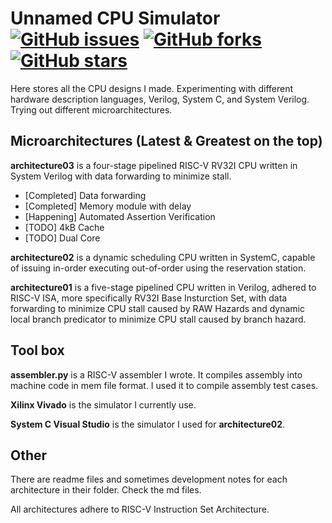 # Unnamed CPU Simulator [![GitHub issues](https://img.shields.io/github/issues/tong-ece-cmu/Unnamed-Simulator)](https://github.com/tong-ece-cmu/Unnamed-Simulator/issues) [![GitHub forks](https://img.shields.io/github/forks/tong-ece-cmu/Unnamed-Simulator)](https://github.com/tong-ece-cmu/Unnamed-Simulator/network) [![GitHub stars](https://img.shields.io/github/stars/tong-ece-cmu/Unnamed-Simulator)](https://github.com/tong-ece-cmu/Unnamed-Simulator/stargazers)

Here stores all the CPU designs I made. Experimenting with different hardware description languages, Verilog, System C, and System Verilog. Trying out different microarchitectures. 

## Microarchitectures (Latest & Greatest on the top)

**architecture03** is a four-stage pipelined RISC-V RV32I CPU written in System Verilog with data forwarding to minimize stall. 

- [Completed] Data forwarding
- [Completed] Memory module with delay
- [Happening] Automated Assertion Verification
- [TODO] 4kB Cache
- [TODO] Dual Core


**architecture02** is a dynamic scheduling CPU written in SystemC, capable of issuing in-order executing out-of-order using the reservation station. 

**architecture01** is a five-stage pipelined CPU written in Verilog, adhered to RISC-V ISA, more specifically RV32I Base Insturction Set, with data forwarding to minimize CPU stall caused by RAW Hazards and dynamic local branch predicator to minimize CPU stall caused by branch hazard. 

## Tool box

**assembler.py** is a RISC-V assembler I wrote. It compiles assembly into machine code in mem file format. I used it to compile assembly test cases.

**Xilinx Vivado** is the simulator I currently use.

**System C Visual Studio** is the simulator I used for **architecture02**. 

## Other

There are readme files and sometimes development notes for each architecture in their folder. Check the md files.

All architectures adhere to RISC-V Instruction Set Architecture.


